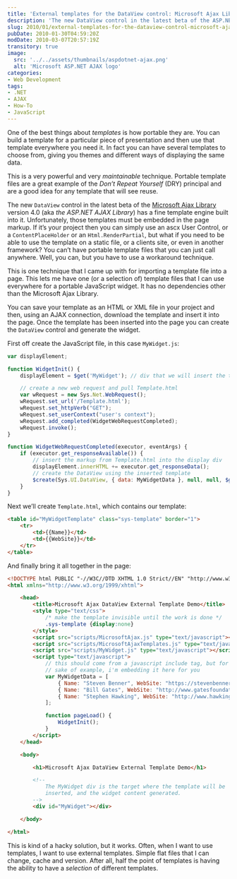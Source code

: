 ```yaml
---
title: 'External templates for the DataView control: Microsoft Ajax Library 4.0'
description: 'The new DataView control in the latest beta of the ASP.NET AJAX Library version 4.0 has a template engine built into it. Unfortunately, those templates must be embedded in the page markup. Here is a workaround technique that I came up with for importing an external template file into a page.'
slug: 2010/01/external-templates-for-the-dataview-control-microsoft-ajax-library-4-0
pubDate: 2010-01-30T04:59:20Z
modDate: 2010-03-07T20:57:19Z
transitory: true
image:
  src: '../../assets/thumbnails/aspdotnet-ajax.png'
  alt: 'Microsoft ASP.NET AJAX logo'
categories:
- Web Development
tags:
- .NET
- AJAX
- How-To
- JavaScript
---
```


One of the best things about *templates* is how portable they are. You can build a template for a particular piece of presentation and then use that template everywhere you need it. In fact you can have several templates to choose from, giving you themes and different ways of displaying the same data.

This is a very powerful and very *maintainable* technique. Portable template files are a great example of the *Don’t Repeat Yourself* (DRY) principal and are a good idea for any template that will see reuse.

The new `DataView` control in the latest beta of the [Microsoft Ajax Library](http://www.asp.net/ajaxlibrary/) version 4.0 (aka *the ASP.NET AJAX Library*) has a fine template engine built into it. Unfortunately, those templates must be embedded in the page markup. If it’s your project then you can simply use an ascx User Control, or a `ContentPlaceHolder` or an `Html.RenderPartial`, but what if you need to be able to use the template on a static file, or a clients site, or even in another framework? You can’t have portable template files that you can just call anywhere. Well, you can, but you have to use a workaround technique.

This is one technique that I came up with for importing a template file into a page. This lets me have one (or a selection of) template files that I can use everywhere for a portable JavaScript widget. It has no dependencies other than the Microsoft Ajax Library.

<!-- more -->

You can save your template as an HTML or XML file in your project and then, using an AJAX connection, download the template and insert it into the page. Once the template has been inserted into the page you can create the `DataView` control and generate the widget.

First off create the JavaScript file, in this case `MyWidget.js`:

```javascript
var displayElement;

function WidgetInit() {
	displayElement = $get('MyWidget'); // div that we will insert the template into

	// create a new web request and pull Template.html
	var wRequest = new Sys.Net.WebRequest();
	wRequest.set_url('/Template.html');
	wRequest.set_httpVerb("GET");
	wRequest.set_userContext("user's context");
	wRequest.add_completed(WidgetWebRequestCompleted);
	wRequest.invoke();
}

function WidgetWebRequestCompleted(executor, eventArgs) {
	if (executor.get_responseAvailable()) {
		// insert the markup from Template.html into the display div
		displayElement.innerHTML += executor.get_responseData();
		// create the DataView using the inserted template
		$create(Sys.UI.DataView, { data: MyWidgetData }, null, null, $get("MyWidgetTemplate"));
	}
}
```

Next we’ll create `Template.html`, which contains our template:

```html
<table id="MyWidgetTemplate" class="sys-template" border="1">
	<tr>
		<td>{{Name}}</td>
		<td>{{WebSite}}</td>
	</tr>
</table>
```

And finally bring it all together in the page:

```html
<!DOCTYPE html PUBLIC "-//W3C//DTD XHTML 1.0 Strict//EN" "http://www.w3.org/TR/xhtml1/DTD/xhtml1-strict.dtd">
<html xmlns="http://www.w3.org/1999/xhtml">

	<head>
		<title>Microsoft Ajax DataView External Template Demo</title>
		<style type="text/css">
			/* make the template invisible until the work is done */
			.sys-template {display:none}
		</style>
		<script src="scripts/MicrosoftAjax.js" type="text/javascript"></script>
		<script src="scripts/MicrosoftAjaxTemplates.js" type="text/javascript"></script>
		<script src="scripts/MyWidget.js" type="text/javascript"></script>
		<script type="text/javascript">
			// this should come from a javascript include tag, but for the
			// sake of example, i'm embedding it here for you
			var MyWidgetData = [
				{ Name: "Steven Benner", WebSite: "https://stevenbenner.com/" },
				{ Name: "Bill Gates", WebSite: "http://www.gatesfoundation.org/" },
				{ Name: "Stephen Hawking", WebSite: "http://www.hawking.org.uk/" }
			];

			function pageLoad() {
				WidgetInit();
			}
		</script>
	</head>

	<body>

		<h1>Microsoft Ajax DataView External Template Demo</h1>

		<!--
			The MyWidget div is the target where the template will be
			inserted, and the widget content generated.
		-->
		<div id="MyWidget"></div>

	</body>

</html>
```

This is kind of a hacky solution, but it works. Often, when I want to use templates, I want to use external templates. Simple flat files that I can change, cache and version. After all, half the point of templates is having the ability to have a *selection* of different templates.
